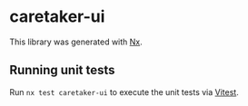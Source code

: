 # caretaker-ui

This library was generated with [Nx](https://nx.dev).

## Running unit tests

Run `nx test caretaker-ui` to execute the unit tests via [Vitest](https://vitest.dev/).
